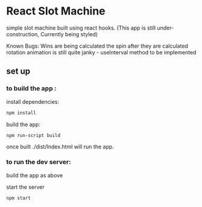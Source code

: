 # React Slot Machine

simple slot machine built using react hooks.
(This app is still under-construction, Currently being styled)

Known Bugs:
Wins are being calculated the spin after they are calculated
rotation animation is still quite janky - useInterval method to be implemented

## set up

### to build the app :

install dependencies:
```sh
npm install
```
build the app: 
```shell
npm run-script build
```
once built ./dist/Index.html will run the app.

### to run the dev server:

build the app as above

start the server
```shell
npm start
```
